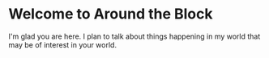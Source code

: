 # Welcome to Around the Block

I'm glad you are here. I plan to talk about things happening in my world that may be of interest in your world.
